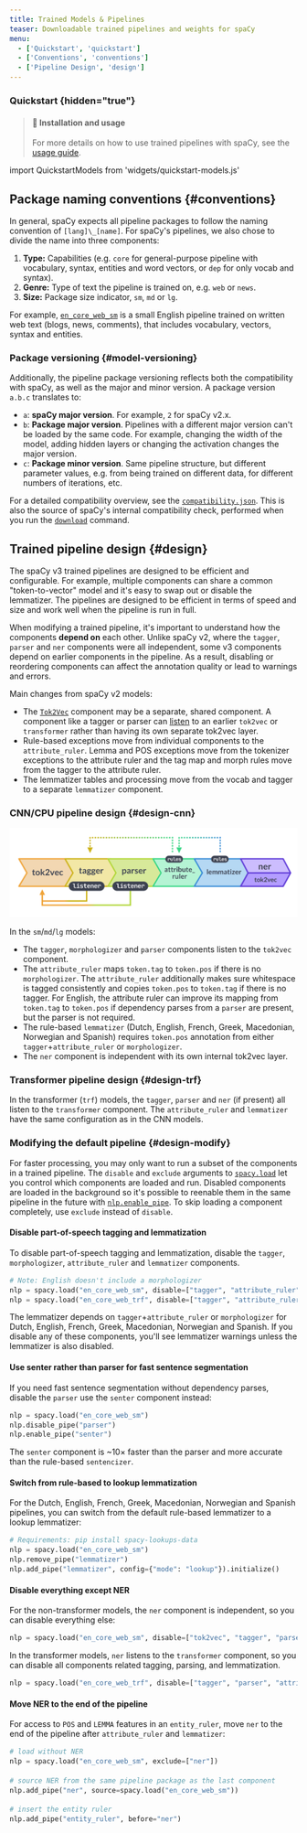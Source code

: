 ```yaml
---
title: Trained Models & Pipelines
teaser: Downloadable trained pipelines and weights for spaCy
menu:
  - ['Quickstart', 'quickstart']
  - ['Conventions', 'conventions']
  - ['Pipeline Design', 'design']
---
```


<!-- TODO: include interactive demo -->

### Quickstart {hidden="true"}

> #### 📖 Installation and usage
>
> For more details on how to use trained pipelines with spaCy, see the
> [usage guide](/usage/models).

import QuickstartModels from 'widgets/quickstart-models.js'

<QuickstartModels id="quickstart" />

## Package naming conventions {#conventions}

In general, spaCy expects all pipeline packages to follow the naming convention
of `[lang]\_[name]`. For spaCy's pipelines, we also chose to divide the name
into three components:

1. **Type:** Capabilities (e.g. `core` for general-purpose pipeline with
   vocabulary, syntax, entities and word vectors, or `dep` for only vocab and
   syntax).
2. **Genre:** Type of text the pipeline is trained on, e.g. `web` or `news`.
3. **Size:** Package size indicator, `sm`, `md` or `lg`.

For example, [`en_core_web_sm`](/models/en#en_core_web_sm) is a small English
pipeline trained on written web text (blogs, news, comments), that includes
vocabulary, vectors, syntax and entities.

### Package versioning {#model-versioning}

Additionally, the pipeline package versioning reflects both the compatibility
with spaCy, as well as the major and minor version. A package version `a.b.c`
translates to:

- `a`: **spaCy major version**. For example, `2` for spaCy v2.x.
- `b`: **Package major version**. Pipelines with a different major version can't
  be loaded by the same code. For example, changing the width of the model,
  adding hidden layers or changing the activation changes the major version.
- `c`: **Package minor version**. Same pipeline structure, but different
  parameter values, e.g. from being trained on different data, for different
  numbers of iterations, etc.

For a detailed compatibility overview, see the
[`compatibility.json`](https://github.com/explosion/spacy-models/tree/master/compatibility.json).
This is also the source of spaCy's internal compatibility check, performed when
you run the [`download`](/api/cli#download) command.

## Trained pipeline design {#design}

The spaCy v3 trained pipelines are designed to be efficient and configurable.
For example, multiple components can share a common "token-to-vector" model and
it's easy to swap out or disable the lemmatizer. The pipelines are designed to
be efficient in terms of speed and size and work well when the pipeline is run
in full.

When modifying a trained pipeline, it's important to understand how the
components **depend on** each other. Unlike spaCy v2, where the `tagger`,
`parser` and `ner` components were all independent, some v3 components depend on
earlier components in the pipeline. As a result, disabling or reordering
components can affect the annotation quality or lead to warnings and errors.

Main changes from spaCy v2 models:

- The [`Tok2Vec`](/api/tok2vec) component may be a separate, shared component. A
  component like a tagger or parser can
  [listen](/api/architectures#Tok2VecListener) to an earlier `tok2vec` or
  `transformer` rather than having its own separate tok2vec layer.
- Rule-based exceptions move from individual components to the
  `attribute_ruler`. Lemma and POS exceptions move from the tokenizer exceptions
  to the attribute ruler and the tag map and morph rules move from the tagger to
  the attribute ruler.
- The lemmatizer tables and processing move from the vocab and tagger to a
  separate `lemmatizer` component.

### CNN/CPU pipeline design {#design-cnn}

![Components and their dependencies in the CNN pipelines](../images/pipeline-design.svg)

In the `sm`/`md`/`lg` models:

- The `tagger`, `morphologizer` and `parser` components listen to the `tok2vec`
  component.
- The `attribute_ruler` maps `token.tag` to `token.pos` if there is no
  `morphologizer`. The `attribute_ruler` additionally makes sure whitespace is
  tagged consistently and copies `token.pos` to `token.tag` if there is no
  tagger. For English, the attribute ruler can improve its mapping from
  `token.tag` to `token.pos` if dependency parses from a `parser` are present,
  but the parser is not required.
- The rule-based `lemmatizer` (Dutch, English, French, Greek, Macedonian,
  Norwegian and Spanish) requires `token.pos` annotation from either
  `tagger`+`attribute_ruler` or `morphologizer`.
- The `ner` component is independent with its own internal tok2vec layer.

### Transformer pipeline design {#design-trf}

In the transformer (`trf`) models, the `tagger`, `parser` and `ner` (if present)
all listen to the `transformer` component. The `attribute_ruler` and
`lemmatizer` have the same configuration as in the CNN models.

<!-- TODO: pretty diagram -->

### Modifying the default pipeline {#design-modify}

For faster processing, you may only want to run a subset of the components in a
trained pipeline. The `disable` and `exclude` arguments to
[`spacy.load`](/api/top-level#spacy.load) let you control which components are
loaded and run. Disabled components are loaded in the background so it's
possible to reenable them in the same pipeline in the future with
[`nlp.enable_pipe`](/api/language/#enable_pipe). To skip loading a component
completely, use `exclude` instead of `disable`.

#### Disable part-of-speech tagging and lemmatization

To disable part-of-speech tagging and lemmatization, disable the `tagger`,
`morphologizer`, `attribute_ruler` and `lemmatizer` components.

```python
# Note: English doesn't include a morphologizer
nlp = spacy.load("en_core_web_sm", disable=["tagger", "attribute_ruler", "lemmatizer"])
nlp = spacy.load("en_core_web_trf", disable=["tagger", "attribute_ruler", "lemmatizer"])
```

<Infobox variant="warning" title="Rule-based lemmatizers require Token.pos">

The lemmatizer depends on `tagger`+`attribute_ruler` or `morphologizer` for
Dutch, English, French, Greek, Macedonian, Norwegian and Spanish. If you disable
any of these components, you'll see lemmatizer warnings unless the lemmatizer is
also disabled.

</Infobox>

#### Use senter rather than parser for fast sentence segmentation

If you need fast sentence segmentation without dependency parses, disable the
`parser` use the `senter` component instead:

```python
nlp = spacy.load("en_core_web_sm")
nlp.disable_pipe("parser")
nlp.enable_pipe("senter")
```

The `senter` component is ~10&times; faster than the parser and more accurate
than the rule-based `sentencizer`.

#### Switch from rule-based to lookup lemmatization

For the Dutch, English, French, Greek, Macedonian, Norwegian and Spanish
pipelines, you can switch from the default rule-based lemmatizer to a lookup
lemmatizer:

```python
# Requirements: pip install spacy-lookups-data
nlp = spacy.load("en_core_web_sm")
nlp.remove_pipe("lemmatizer")
nlp.add_pipe("lemmatizer", config={"mode": "lookup"}).initialize()
```

#### Disable everything except NER

For the non-transformer models, the `ner` component is independent, so you can
disable everything else:

```python
nlp = spacy.load("en_core_web_sm", disable=["tok2vec", "tagger", "parser", "attribute_ruler", "lemmatizer"])
```

In the transformer models, `ner` listens to the `transformer` component, so you
can disable all components related tagging, parsing, and lemmatization.

```python
nlp = spacy.load("en_core_web_trf", disable=["tagger", "parser", "attribute_ruler", "lemmatizer"])
```

#### Move NER to the end of the pipeline

For access to `POS` and `LEMMA` features in an `entity_ruler`, move `ner` to the
end of the pipeline after `attribute_ruler` and `lemmatizer`:

```python
# load without NER
nlp = spacy.load("en_core_web_sm", exclude=["ner"])

# source NER from the same pipeline package as the last component
nlp.add_pipe("ner", source=spacy.load("en_core_web_sm"))

# insert the entity ruler
nlp.add_pipe("entity_ruler", before="ner")
```
